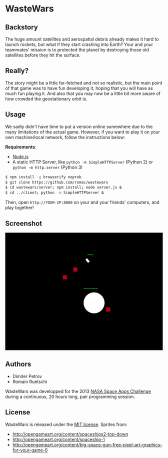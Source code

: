 
# WasteWars

## Backstory
The huge amount satellites and aerospatial debris already makes it hard to launch rockets, but what if they start crashing into Earth?
Your and your teammates' mission is to protected the planet by destroying those old satellites before they hit the surface.

## Really?
The story might be a little far-fetched and not so realistic, but the main point of that game was to have fun developing it, hoping that you will have as much fun playing it. And also that you may now be a little bit more aware of how crowded the geostationary orbit is.

## Usage
We sadly didn't have time to put a version online somewhere due to the many limitations of the actual game.
However, if you want to play it on your own machine/local network, follow the instructions below:

**Requirements**:
- [Node.js](nodejs.org)
- A static HTTP Server, like `python -m SimpleHTTPServer` (Python 2) or `python -m http.server` (Python 3)

```bash
$ npm install -g browserify noprob
$ git clone https://github.com/romac/wastewars
$ cd wastewars/server; npm install; node server.js &
$ cd ../client; python -m SimpleHTTPServer &
```

Then, open `http://YOUR-IP:8000` on your and your friends' computers, and play together!

## Screenshot
![](screenshot.png)

## Authors
- Dimiter Petrov
- Romain Ruetschi

WasteWars was developped for the 2013 [NASA Space Apps Challenge](http://spaceappschallenge.org/) during a continuous, 20 hours long, pair programming session.

## License
WasteWars is released under the [MIT license](http://opensource.org/licenses/MIT).
Sprites from:  
- http://opengameart.org/content/spaceships2-top-down
- http://opengameart.org/content/spaceship-1
- http://opengameart.org/content/big-space-gun-free-pixel-art-graphics-for-your-game-0